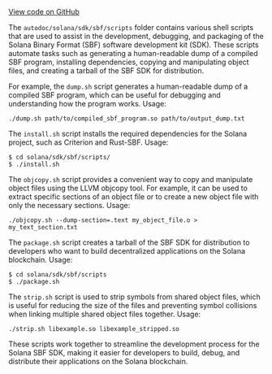 [View code on GitHub](https://github.com/solana-labs/solana/tree/master/na/sdk/sbf/scripts)

The `autodoc/solana/sdk/sbf/scripts` folder contains various shell scripts that are used to assist in the development, debugging, and packaging of the Solana Binary Format (SBF) software development kit (SDK). These scripts automate tasks such as generating a human-readable dump of a compiled SBF program, installing dependencies, copying and manipulating object files, and creating a tarball of the SBF SDK for distribution.

For example, the `dump.sh` script generates a human-readable dump of a compiled SBF program, which can be useful for debugging and understanding how the program works. Usage:

```
./dump.sh path/to/compiled_sbf_program.so path/to/output_dump.txt
```

The `install.sh` script installs the required dependencies for the Solana project, such as Criterion and Rust-SBF. Usage:

```
$ cd solana/sdk/sbf/scripts/
$ ./install.sh
```

The `objcopy.sh` script provides a convenient way to copy and manipulate object files using the LLVM objcopy tool. For example, it can be used to extract specific sections of an object file or to create a new object file with only the necessary sections. Usage:

```
./objcopy.sh --dump-section=.text my_object_file.o > my_text_section.txt
```

The `package.sh` script creates a tarball of the SBF SDK for distribution to developers who want to build decentralized applications on the Solana blockchain. Usage:

```
$ cd solana/sdk/sbf/scripts
$ ./package.sh
```

The `strip.sh` script is used to strip symbols from shared object files, which is useful for reducing the size of the files and preventing symbol collisions when linking multiple shared object files together. Usage:

```
./strip.sh libexample.so libexample_stripped.so
```

These scripts work together to streamline the development process for the Solana SBF SDK, making it easier for developers to build, debug, and distribute their applications on the Solana blockchain.
